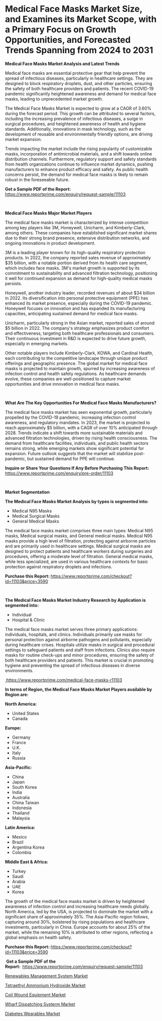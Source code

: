 <p><h1>Medical Face Masks Market Size, and Examines its Market Scope, with a Primary Focus on Growth Opportunities, and Forecasted Trends Spanning from 2024 to 2031</h1></p><p><strong>Medical Face Masks Market Analysis and Latest Trends</strong></p>
<p><p>Medical face masks are essential protective gear that help prevent the spread of infectious diseases, particularly in healthcare settings. They are designed to block respiratory droplets, dust, and other particles, ensuring the safety of both healthcare providers and patients. The recent COVID-19 pandemic significantly heightened awareness and demand for medical face masks, leading to unprecedented market growth.</p><p>The Medical Face Masks Market is expected to grow at a CAGR of 3.60% during the forecast period. This growth can be attributed to several factors, including the increasing prevalence of infectious diseases, a surge in surgical procedures, and heightened awareness of health and hygiene standards. Additionally, innovations in mask technology, such as the development of reusable and environmentally friendly options, are driving market expansion.</p><p>Trends impacting the market include the rising popularity of customizable masks, incorporation of antimicrobial materials, and a shift towards online distribution channels. Furthermore, regulatory support and safety standards from health organizations continue to influence market dynamics, pushing manufacturers to enhance product efficacy and safety. As public health concerns persist, the demand for medical face masks is likely to remain robust in the foreseeable future.</p></p>
<p><strong>Get a Sample PDF of the Report:&nbsp;</strong> <a href="https://www.reportprime.com/enquiry/request-sample/11103">https://www.reportprime.com/enquiry/request-sample/11103</a></p>
<p>&nbsp;</p>
<p><strong>Medical Face Masks Major Market Players</strong></p>
<p><p>The medical face masks market is characterized by intense competition among key players like 3M, Honeywell, Unicharm, and Kimberly-Clark, among others. These companies have established significant market shares due to their strong brand presence, extensive distribution networks, and ongoing innovations in product development.</p><p>3M is a leading player known for its high-quality respiratory protection products. In 2022, the company reported sales revenue of approximately $35 billion, with a notable portion derived from its health care segment, which includes face masks. 3M's market growth is supported by its commitment to sustainability and advanced filtration technology, positioning it well for continued expansion as demand for high-quality medical masks persists.</p><p>Honeywell, another industry leader, recorded revenues of about $34 billion in 2022. Its diversification into personal protective equipment (PPE) has enhanced its market presence, especially during the COVID-19 pandemic. Honeywell focuses on innovation and has expanded its manufacturing capacities, anticipating sustained demand for medical face masks.</p><p>Unicharm, particularly strong in the Asian market, reported sales of around $5 billion in 2022. The company's strategy emphasizes product comfort and effectiveness, targeting both healthcare professionals and consumers. Their continuous investment in R&D is expected to drive future growth, especially in emerging markets.</p><p>Other notable players include Kimberly-Clark, KOWA, and Cardinal Health, each contributing to the competitive landscape through unique product offerings and geographic presence. The global market for medical face masks is projected to maintain growth, spurred by increasing awareness of infection control and health safety regulations. As healthcare demands evolve, these companies are well-positioned to capture market opportunities and drive innovation in medical face masks.</p></p>
<p>&nbsp;</p>
<p><strong>What Are The Key Opportunities For Medical Face Masks Manufacturers?</strong></p>
<p><p>The medical face masks market has seen exponential growth, particularly propelled by the COVID-19 pandemic, increasing infection control awareness, and regulatory mandates. In 2023, the market is projected to reach approximately $5 billion, with a CAGR of over 10% anticipated through 2028. Trends indicate a shift towards more sustainable materials and advanced filtration technologies, driven by rising health consciousness. The demand from healthcare facilities, individuals, and public health sectors remains strong, while emerging markets show significant potential for expansion. Future outlook suggests that the market will stabilize post-pandemic, but sustained demand for PPE will continue.</p></p>
<p><strong>Inquire or Share Your Questions If Any Before Purchasing This Report:</strong> <a href="https://www.reportprime.com/enquiry/pre-order/11103">https://www.reportprime.com/enquiry/pre-order/11103</a></p>
<p>&nbsp;</p>
<p><strong>Market Segmentation</strong></p>
<p><strong>The Medical Face Masks Market Analysis by types is segmented into:</strong></p>
<p><ul><li>Medical N95 Masks</li><li>Medical Surgical Masks</li><li>General Medical Masks</li></ul></p>
<p><p>The medical face masks market comprises three main types: Medical N95 masks, Medical surgical masks, and General medical masks. Medical N95 masks provide a high level of filtration, protecting against airborne particles and are primarily used in healthcare settings. Medical surgical masks are designed to protect patients and healthcare workers during surgeries and procedures, offering a moderate level of filtration. General medical masks, while less specialized, are used in various healthcare contexts for basic protection against respiratory droplets and infections.</p></p>
<p><strong>Purchase this Report:&nbsp;</strong><a href="https://www.reportprime.com/checkout?id=11103&price=3590">https://www.reportprime.com/checkout?id=11103&price=3590</a></p>
<p>&nbsp;</p>
<p><strong>The Medical Face Masks Market Industry Research by Application is segmented into:</strong></p>
<p><ul><li>Individual</li><li>Hospital & Clinic</li></ul></p>
<p><p>The medical face masks market serves three primary applications: individuals, hospitals, and clinics. Individuals primarily use masks for personal protection against airborne pathogens and pollutants, especially during healthcare crises. Hospitals utilize masks in surgical and procedural settings to safeguard patients and staff from infections. Clinics also require masks for routine check-ups and minor procedures, ensuring the safety of both healthcare providers and patients. This market is crucial in promoting hygiene and preventing the spread of infectious diseases in diverse environments.</p></p>
<p><a href="https://www.reportprime.com/medical-face-masks-r11103">&nbsp;https://www.reportprime.com/medical-face-masks-r11103</a></p>
<p><strong>In terms of Region, the Medical Face Masks Market Players available by Region are:</strong></p>
<p>
    <p> <strong> North America: </strong>
        <ul>
            <li>United States</li>
            <li>Canada</li>
        </ul>
        </p> 
    <p> <strong> Europe: </strong>
        <ul>
            <li>Germany</li>
            <li>France</li>
            <li>U.K.</li>
            <li>Italy</li>
            <li>Russia</li>
        </ul>
        </p> 
    <p> <strong> Asia-Pacific: </strong>
        <ul>
            <li>China</li>
            <li>Japan</li>
            <li>South Korea</li>
            <li>India</li>
            <li>Australia</li>
            <li>China Taiwan</li>
            <li>Indonesia</li>
            <li>Thailand</li>
            <li>Malaysia</li>
        </ul>
        </p> 
    <p> <strong> Latin America: </strong>
        <ul>
            <li>Mexico</li>
            <li>Brazil</li>
            <li>Argentina Korea</li>
            <li>Colombia</li>
        </ul>
        </p> 
    <p> <strong> Middle East & Africa: </strong>
        <ul>
            <li>Turkey</li>
            <li>Saudi</li>
            <li>Arabia</li>
            <li>UAE</li>
            <li>Korea</li>
        </ul>
    </p>
    </p>
<p><p>The growth of the medical face masks market is driven by heightened awareness of infection control and increasing healthcare needs globally. North America, led by the USA, is projected to dominate the market with a significant share of approximately 35%. The Asia-Pacific region follows, capturing around 30%, bolstered by rising populations and healthcare investments, particularly in China. Europe accounts for about 25% of the market, while the remaining 10% is attributed to other regions, reflecting a global emphasis on health safety.</p></p>
<p><strong>Purchase this Report: </strong><a href="https://www.reportprime.com/checkout?id=11103&price=3590">https://www.reportprime.com/checkout?id=11103&price=3590</a></p>
<p>&nbsp;<strong>Get a Sample PDF of the Report:&nbsp;&nbsp;</strong><a href="https://www.reportprime.com/enquiry/request-sample/11103">https://www.reportprime.com/enquiry/request-sample/11103</a></p>
<p><strong></strong></p>
<p><p><a href="https://issuu.com/reportprime-2/docs/renewables-management-system-market_7d6ef61acbeb5a">Renewables Management System Market</a></p><p><a href="https://www.linkedin.com/pulse/tetraethyl-ammonium-hydroxide-market-growth-outlook-from-2024-iialc?trackingId=f7cC4Kl4TfSgf%2BysQswDSg%3D%3D">Tetraethyl Ammonium Hydroxide Market</a></p><p><a href="https://medium.com/@jennettebus9u8/the-coil-wound-equipment-market-research-report-provides-an-in-depth-and-up-to-date-analysis-of-36ee31f8f519">Coil Wound Equipment Market</a></p><p><a href="https://issuu.com/reportprime-2/docs/wharf-dispatching-systerm-market-si_2bb9e7dc827a79">Wharf Dispatching Systerm Market</a></p><p><a href="https://www.linkedin.com/pulse/global-diabetes-wearables-market-trends-forecasts-strategic-analysis-rkqcc?trackingId=K39SMuEtQd%2BVHujVm8PM2w%3D%3D">Diabetes Wearables Market</a></p></p>